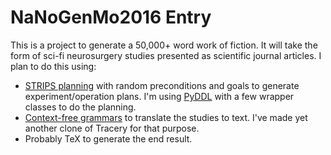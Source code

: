 # NaNoGenMo2016 Entry

This is a project to generate a 50,000+ word work of fiction.
It will take the form of sci-fi neurosurgery studies presented as scientific journal articles.
I plan to do this using:
* [STRIPS planning](https://en.wikipedia.org/wiki/STRIPS) with random preconditions and goals to generate experiment/operation plans.
I'm using [PyDDL](https://github.com/garydoranjr/pyddl) with a few wrapper classes to do the planning.
* [Context-free grammars](https://en.wikipedia.org/wiki/Context-free_grammar) to translate the studies to text.
I've made yet another clone of Tracery for that purpose. 
* Probably TeX to generate the end result.
